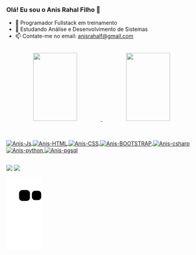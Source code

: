 ### Olá! Eu sou o Anis Rahal Filho 👋

- 🔭 Programador Fullstack em treinamento
- 🌱 Estudando Análise e Desenvolvimento de Sistemas
- 📫 Contate-me no email: anisrahalf@gmail.com

##

<div align="center">
  <a href="https://github.com/anisrahalf">
  <img height="180em" width="48%" src="https://github-readme-stats.vercel.app/api?username=anisrahalf&show_icons=true&theme=dark&include_all_commits=true&count_private=true"/>
  <img height="180em" width="48%" src="https://github-readme-stats.vercel.app/api/top-langs/?username=anisrahalf&layout=compact&langs_count=7&theme=dark"/>
</div>

##
  
<div style="display: inline_block"><br>
  <img align="center" alt="Anis-Js"  src="https://img.shields.io/badge/JavaScript-F7DF1E?style=for-the-badge&logo=javascript&logoColor=black">
  <img align="center" alt="Anis-HTML"  src="https://img.shields.io/badge/HTML5-E34F26?style=for-the-badge&logo=html5&logoColor=white">
  <img align="center" alt="Anis-CSS"  src="https://img.shields.io/badge/CSS3-1572B6?style=for-the-badge&logo=css3&logoColor=white">
  <img align="center" alt="Anis-BOOTSTRAP"  src="https://img.shields.io/badge/Bootstrap-563D7C?style=for-the-badge&logo=bootstrap&logoColor=white">
  <img align="center" alt="Anis-csharp"  src="https://img.shields.io/badge/C%23-239120?style=for-the-badge&logo=c-sharp&logoColor=white">
  <img align="center" alt="Anis-python"  src="https://img.shields.io/badge/Python-14354C?style=for-the-badge&logo=python&logoColor=white">
  <img align="center" alt="Anis-pgsql"  src="https://img.shields.io/badge/PostgreSQL-316192?style=for-the-badge&logo=postgresql&logoColor=white">
</div>
  
##
  
<div>
  <a href = "mailto:anisrahalf@gmail.com"><img src="https://img.shields.io/badge/-Gmail-%23333?style=for-the-badge&logo=gmail&logoColor=white" target="_blank"></a>
  <a href="https://www.linkedin.com/in/anis-rahal-filho/" target="_blank"><img src="https://img.shields.io/badge/-LinkedIn-%230077B5?style=for-the-badge&logo=linkedin&logoColor=white" target="_blank"></a> 
 
  ![Snake animation](https://github.com/rafaballerini/rafaballerini/blob/output/github-contribution-grid-snake.svg)
 
</div>
  
 
